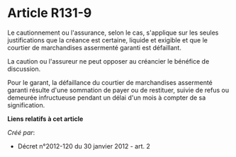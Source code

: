# Article R131-9

Le cautionnement ou l'assurance, selon le cas, s'applique sur les seules justifications que la créance est certaine, liquide
et exigible et que le courtier de marchandises assermenté garanti est défaillant. 

La caution ou l'assureur ne peut opposer au créancier le bénéfice de discussion. 

Pour le garant, la défaillance du courtier de marchandises assermenté garanti résulte d'une sommation de payer ou de
restituer, suivie de refus ou demeurée infructueuse pendant un délai d'un mois à compter de sa signification.

**Liens relatifs à cet article**

_Créé par_:

  - Décret n°2012-120 du 30 janvier 2012 - art. 2
